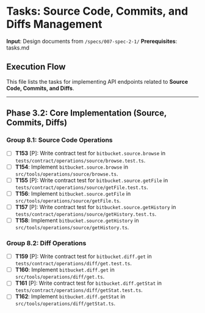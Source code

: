 # Tasks: Source Code, Commits, and Diffs Management

**Input**: Design documents from `/specs/007-spec-2-1/`
**Prerequisites**: tasks.md

## Execution Flow
This file lists the tasks for implementing API endpoints related to **Source Code, Commits, and Diffs**.

---

## Phase 3.2: Core Implementation (Source, Commits, Diffs)

### Group 8.1: Source Code Operations
- [ ] **T153** [P]: Write contract test for `bitbucket.source.browse` in `tests/contract/operations/source/browse.test.ts`.
- [ ] **T154**: Implement `bitbucket.source.browse` in `src/tools/operations/source/browse.ts`.
- [ ] **T155** [P]: Write contract test for `bitbucket.source.getFile` in `tests/contract/operations/source/getFile.test.ts`.
- [ ] **T156**: Implement `bitbucket.source.getFile` in `src/tools/operations/source/getFile.ts`.
- [ ] **T157** [P]: Write contract test for `bitbucket.source.getHistory` in `tests/contract/operations/source/getHistory.test.ts`.
- [ ] **T158**: Implement `bitbucket.source.getHistory` in `src/tools/operations/source/getHistory.ts`.

### Group 8.2: Diff Operations
- [ ] **T159** [P]: Write contract test for `bitbucket.diff.get` in `tests/contract/operations/diff/get.test.ts`.
- [ ] **T160**: Implement `bitbucket.diff.get` in `src/tools/operations/diff/get.ts`.
- [ ] **T161** [P]: Write contract test for `bitbucket.diff.getStat` in `tests/contract/operations/diff/getStat.test.ts`.
- [ ] **T162**: Implement `bitbucket.diff.getStat` in `src/tools/operations/diff/getStat.ts`.
